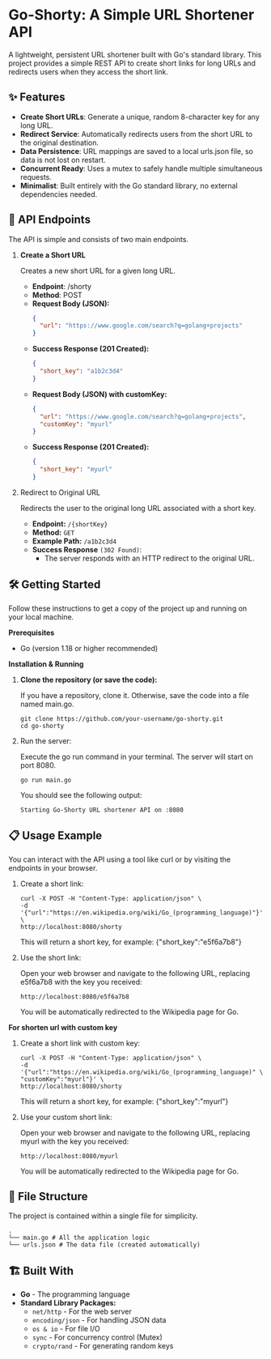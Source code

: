 # Go-Shorty: A Simple URL Shortener API

A lightweight, persistent URL shortener built with Go's standard library. This project provides a simple REST API to create short links for long URLs and redirects users when they access the short link.

## ✨ Features

- **Create Short URLs**: Generate a unique, random 8-character key for any long URL.
- **Redirect Service**: Automatically redirects users from the short URL to the original destination.
- **Data Persistence**: URL mappings are saved to a local urls.json file, so data is not lost on restart.
- **Concurrent Ready**: Uses a mutex to safely handle multiple simultaneous requests.
- **Minimalist**: Built entirely with the Go standard library, no external dependencies needed.

## 🚀 API Endpoints

The API is simple and consists of two main endpoints.

1. **Create a Short URL**

   Creates a new short URL for a given long URL.

   - **Endpoint**: /shorty
   - **Method**: POST
   - **Request Body (JSON):**
     ```json
     {
       "url": "https://www.google.com/search?q=golang+projects"
     }
     ```
   - **Success Response (201 Created):**
     ```json
     {
       "short_key": "a1b2c3d4"
     }
     ```
   - **Request Body (JSON) with customKey:**
     ```json
     {
       "url": "https://www.google.com/search?q=golang+projects",
       "customKey": "myurl"
     }
     ```
   - **Success Response (201 Created):**
     ```json
     {
       "short_key": "myurl"
     }
     ```

2. Redirect to Original URL

   Redirects the user to the original long URL associated with a short key.

   - **Endpoint:** `/{shortKey}`
   - **Method:** `GET`
   - **Example Path:** `/a1b2c3d4`
   - **Success Response** `(302 Found)`:
     - The server responds with an HTTP redirect to the original URL.

## 🛠️ Getting Started

Follow these instructions to get a copy of the project up and running on your local machine.

**Prerequisites**

- Go (version 1.18 or higher recommended)

**Installation & Running**

1. **Clone the repository (or save the code):**

   If you have a repository, clone it. Otherwise, save the code into a file named main.go.

   ```
   git clone https://github.com/your-username/go-shorty.git
   cd go-shorty
   ```

2. Run the server:

   Execute the go run command in your terminal. The server will start on port 8080.

   ```
   go run main.go
   ```

   You should see the following output:

   ```
   Starting Go-Shorty URL shortener API on :8080
   ```

## 📋 Usage Example

You can interact with the API using a tool like curl or by visiting the endpoints in your browser.

1. Create a short link:

   ```
   curl -X POST -H "Content-Type: application/json" \
   -d '{"url":"https://en.wikipedia.org/wiki/Go_(programming_language)"}' \
   http://localhost:8080/shorty
   ```

   This will return a short key, for example: {"short_key":"e5f6a7b8"}

2. Use the short link:

   Open your web browser and navigate to the following URL, replacing e5f6a7b8 with the key you received:

   ```
   http://localhost:8080/e5f6a7b8
   ```

   You will be automatically redirected to the Wikipedia page for Go.

**For shorten url with custom key**

1. Create a short link with custom key:

   ```
   curl -X POST -H "Content-Type: application/json" \
   -d '{"url":"https://en.wikipedia.org/wiki/Go_(programming_language)" \
   "customKey":"myurl"}' \
   http://localhost:8080/shorty
   ```

   This will return a short key, for example: {"short_key":"myurl"}

2. Use your custom short link:

   Open your web browser and navigate to the following URL, replacing myurl with the key you received:

   ```
   http://localhost:8080/myurl
   ```

   You will be automatically redirected to the Wikipedia page for Go.

## 📁 File Structure

The project is contained within a single file for simplicity.

```
.
└── main.go # All the application logic
└── urls.json # The data file (created automatically)
```

## 🏗️ Built With

- **Go** - The programming language
- **Standard Library Packages:**
  - `net/http` - For the web server
  - `encoding/json` - For handling JSON data
  - `os & io` - For file I/O
  - `sync` - For concurrency control (Mutex)
  - `crypto/rand` - For generating random keys
